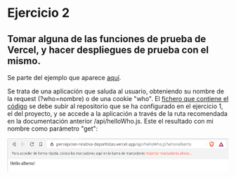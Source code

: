 # Ejercicio 2
## Tomar alguna de las funciones de prueba de Vercel, y hacer despliegues de prueba con el mismo.

Se parte del ejemplo que aparece [aquí](https://vercel.com/docs/runtimes#official-runtimes/node-js/node-js-request-and-response-objects).

Se trata de una aplicación que saluda al usuario, obteniendo su nombre de la request (?who=nombre) o de una cookie "who". El [fichero que contiene el código](https://github.com/AlbertoLejarraga/percepcion-relativa-deportistas/blob/master/api/helloWho.js) se debe subir al repositorio que se ha configurado en el ejercicio 1, el del proyecto, y se accede a la aplicación a través de la ruta recomendada en la documentación anterior /api/helloWho.js. Este el resultado con mi nombre como parámetro "get":

![hello_who](https://github.com/AlbertoLejarraga/Autoevaluacion-IV-2020/blob/main/Semana%208_9-Serverless/Ejercicio%202/img/hello_who.png)
